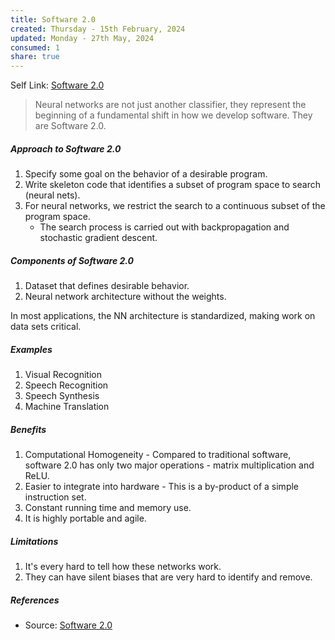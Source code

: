 ```yaml
---
title: Software 2.0
created: Thursday - 15th February, 2024
updated: Monday - 27th May, 2024
consumed: 1
share: true
---
```


Self Link: [Software 2.0](Software%202.0.md)

 > 
 > Neural networks are not just another classifier, they represent the beginning of a fundamental shift in how we develop software. They are Software 2.0.

##### Approach to Software 2.0

1. Specify some goal on the behavior of a desirable program.
1. Write skeleton code that identifies a subset of program space to search (neural nets).
1. For neural networks, we restrict the search to a continuous subset of the program space. 
   * The search process is carried out with backpropagation and stochastic gradient descent.

##### Components of Software 2.0

1. Dataset that defines desirable behavior.
1. Neural network architecture without the weights.

In most applications, the NN architecture is standardized, making work on data sets critical.

##### Examples

1. Visual Recognition
1. Speech Recognition
1. Speech Synthesis
1. Machine Translation

##### Benefits

1. Computational Homogeneity - Compared to traditional software, software 2.0 has only two major operations - matrix multiplication and ReLU.
1. Easier to integrate into hardware - This is a by-product of a simple instruction set.
1. Constant running time and memory use.
1. It is highly portable and agile.

##### Limitations

1. It's every hard to tell how these networks work.
1. They can have silent biases that are very hard to identify and remove.

##### References

* Source: [Software 2.0](https://karpathy.medium.com/software-2-0-a64152b37c35)
